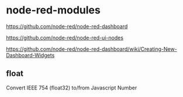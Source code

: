 # node-red-modules
https://github.com/node-red/node-red-dashboard

https://github.com/node-red/node-red-ui-nodes

https://github.com/node-red/node-red-dashboard/wiki/Creating-New-Dashboard-Widgets

## float
Convert IEEE 754 (float32) to/from Javascript Number
